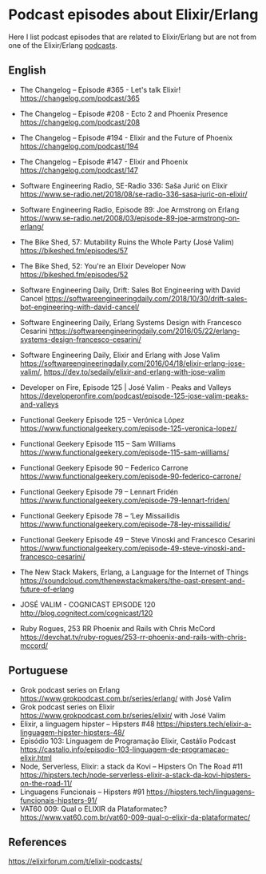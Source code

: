 # Podcast episodes about Elixir/Erlang

Here I list podcast episodes that are related to Elixir/Erlang but are not from one of the Elixir/Erlang [podcasts](podcasts.md).


## English

- The Changelog – Episode #365 - Let's talk Elixir! https://changelog.com/podcast/365
- The Changelog – Episode #208 - Ecto 2 and Phoenix Presence https://changelog.com/podcast/208
- The Changelog – Episode #194 - Elixir and the Future of Phoenix https://changelog.com/podcast/194
- The Changelog – Episode #147 - Elixir and Phoenix https://changelog.com/podcast/147

- Software Engineering Radio, SE-Radio 336: Saša Jurić on Elixir https://www.se-radio.net/2018/08/se-radio-336-sasa-juric-on-elixir/
- Software Engineering Radio, Episode 89: Joe Armstrong on Erlang https://www.se-radio.net/2008/03/episode-89-joe-armstrong-on-erlang/

- The Bike Shed, 57: Mutability Ruins the Whole Party (José Valim) https://bikeshed.fm/episodes/57
- The Bike Shed, 52: You're an Elixir Developer Now https://bikeshed.fm/episodes/52

- Software Engineering Daily, Drift: Sales Bot Engineering with David Cancel https://softwareengineeringdaily.com/2018/10/30/drift-sales-bot-engineering-with-david-cancel/
- Software Engineering Daily, Erlang Systems Design with Francesco Cesarini https://softwareengineeringdaily.com/2016/05/22/erlang-systems-design-francesco-cesarini/
- Software Engineering Daily, Elixir and Erlang with Jose Valim https://softwareengineeringdaily.com/2016/04/18/elixir-erlang-jose-valim/, https://dev.to/sedaily/elixir-and-erlang-with-jose-valim


- Developer on Fire, Episode 125 | José Valim - Peaks and Valleys https://developeronfire.com/podcast/episode-125-jose-valim-peaks-and-valleys

- Functional Geekery Episode 125 – Verónica López https://www.functionalgeekery.com/episode-125-veronica-lopez/
- Functional Geekery Episode 115 – Sam Williams https://www.functionalgeekery.com/episode-115-sam-williams/
- Functional Geekery Episode 90 – Federico Carrone https://www.functionalgeekery.com/episode-90-federico-carrone/
- Functional Geekery Episode 79 – Lennart Fridén https://www.functionalgeekery.com/episode-79-lennart-friden/
- Functional Geekery Episode 78 – ‘Ley Missailidis https://www.functionalgeekery.com/episode-78-ley-missailidis/
- Functional Geekery Episode 49 – Steve Vinoski and Francesco Cesarini https://www.functionalgeekery.com/episode-49-steve-vinoski-and-francesco-cesarini/

- The New Stack Makers, Erlang, a Language for the Internet of Things https://soundcloud.com/thenewstackmakers/the-past-present-and-future-of-erlang

- JOSÉ VALIM - COGNICAST EPISODE 120 http://blog.cognitect.com/cognicast/120

- Ruby Rogues, 253 RR Phoenix and Rails with Chris McCord https://devchat.tv/ruby-rogues/253-rr-phoenix-and-rails-with-chris-mccord/




## Portuguese

- Grok podcast series on Erlang https://www.grokpodcast.com.br/series/erlang/ with José Valim
- Grok podcast series on Elixir https://www.grokpodcast.com.br/series/elixir/ with José Valim
- Elixir, a linguagem hipster – Hipsters #48 https://hipsters.tech/elixir-a-linguagem-hipster-hipsters-48/
- Episódio 103: Linguagem de Programação Elixir, Castálio Podcast https://castalio.info/episodio-103-linguagem-de-programacao-elixir.html
- Node, Serverless, Elixir: a stack da Kovi – Hipsters On The Road #11 https://hipsters.tech/node-serverless-elixir-a-stack-da-kovi-hipsters-on-the-road-11/
- Linguagens Funcionais – Hipsters #91 https://hipsters.tech/linguagens-funcionais-hipsters-91/
- VAT60 009: Qual o ELIXIR da Plataformatec?  https://www.vat60.com.br/vat60-009-qual-o-elixir-da-plataformatec/

## References

https://elixirforum.com/t/elixir-podcasts/

